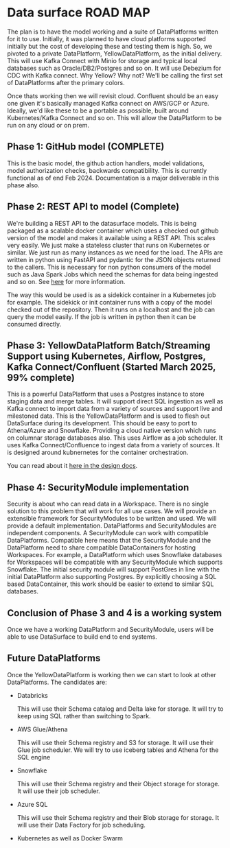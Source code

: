 # Data surface ROAD MAP

The plan is to have the model working and a suite of DataPlatforms written for it to use. Initially, it was planned to have cloud platforms supported initially but the cost of developing these and testing them is high. So, we pivoted to a private DataPlatform, YellowDataPlatform, as the initial delivery. This will use Kafka Connect with Minio for storage and typical local databases such as Oracle/DB2/Postgres and so on. It will use Debezium for CDC with Kafka connect. Why Yellow? Why not? We'll be calling the first set of DataPlatforms after the primary colors.

Once thats working then we will revisit cloud. Confluent should be an easy one given it's basically managed Kafka connect on AWS/GCP or Azure. Ideally, we'd like these to be a portable as possible, built around Kubernetes/Kafka Connect and so on. This will allow the DataPlatform to be run on any cloud or on prem.

## Phase 1: GitHub model **(COMPLETE)**

This is the basic model, the github action handlers, model validations, model authorization checks, backwards compatibility. This is currently functional as of end Feb 2024. Documentation is a major deliverable in this phase also.

## Phase 2: REST API to model **(Complete)**

We're building a REST API to the datasurface models. This is being packaged as a scalable docker container which uses a checked out github version of the model and makes it available using a REST API. This scales very easily. We just make a stateless cluster that runs on Kubernetes or similar. We just run as many instances as we need for the load. The APIs are written in python using FastAPI and pydantic for the JSON objects returned to the callers. This is necessary for non python consumers of the model such as Java Spark Jobs which need the schemas for data being ingested and so on. See [here](docs/REST_API.md) for more information.

The way this would be used is as a sidekick container in a Kubernetes job for example. The sidekick or init container runs with a copy of the model checked out of the repository. Then it runs on a localhost and the job can query the model easily. If the job is written in python then it can be consumed directly.

## Phase 3: YellowDataPlatform Batch/Streaming Support using Kubernetes, Airflow, Postgres, Kafka Connect/Confluent (Started March 2025, 99% complete)

This is a powerful DataPlatform that uses a Postgres instance to store staging data and merge tables. It will support direct SQL ingestion as well as Kafka connect to import data from a variety of sources and support live and milestoned data. This is the YellowDataPlatform and is used to flesh out DataSurface during its development. This should be easy to port to Athena/Azure and Snowflake. Providing a cloud native version which runs on columnar storage databases also. This uses Airflow as a job scheduler. It uses Kafka Connect/Confluence to ingest data from a variety of sources. It is designed around kubnernetes for the container orchestration.

You can read about it [here in the design docs](docs/yellow_dp/README.md).

## Phase 4: SecurityModule implementation

Security is about who can read data in a Workspace. There is no single solution to this problem that will work for all use cases. We will provide an extensible framework for SecurityModules to be written and used. We will provide a default implementation. DataPlatforms and SecurityModules are independent components. A SecurityModule can work with compatible DataPlatforms. Compatible here means that the SecurityModule and the DataPlatform need to share compatible DataContainers for hosting Workspaces. For example, a DataPlatform which uses Snowflake databases for Workspaces will be compatible with any SecurityModule which supports Snowflake. The initial security module will support PostGres in line with the initial DataPlatform also supporting Postgres. By explicitly choosing a SQL based DataContainer, this work should be easier to extend to similar SQL databases.

## Conclusion of Phase 3 and 4 is a working system

Once we have a working DataPlatform and SecurityModule, users will be able to use DataSurface to build end to end systems.

## Future DataPlatforms

Once the YellowDataPlatform is working then we can start to look at other DataPlatforms. The candidates are:

* Databricks

  This will use their Schema catalog and Delta lake for storage. It will try to keep using SQL rather than switching to Spark.

* AWS Glue/Athena

  This will use their Schema registry and S3 for storage. It will use their Glue job scheduler. We will try to use iceberg tables and Athena for the SQL engine

* Snowflake

  This will use their Schema registry and their Object storage for storage. It will use their job scheduler.

* Azure SQL

  This will use their Schema registry and their Blob storage for storage. It will use their Data Factory for job scheduling.

* Kubernetes as well as Docker Swarm
